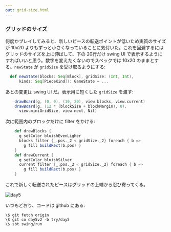 ```yaml
---
out: grid-size.html
---
```


### グリッドのサイズ

何度かプレイしてみると、新しいピースの転送ポイントが低いため実質のサイズが 10x20 よりもずっと小さくなっていることに気付いた。これを回避するにはグリッドのサイズを上に伸ばして、下の 20行だけ swing UI で表示するようにすればいいと思う。数字を変えたくないのでスペックでは 10x20 のままとする。`newState` が `gridSize` を受け取るようにする:

```scala
  def newState(blocks: Seq[Block], gridSize: (Int, Int),
      kinds: Seq[PieceKind]): GameState = ...
```

あとの変更は swing UI だ。表示用に短くした `gridSize` を渡す:

```scala
    drawBoard(g, (0, 0), (10, 20), view.blocks, view.current)
    drawBoard(g, (12 * (blockSize + blockMargin), 0),
      view.miniGridSize, view.next, Nil)
```

次に範囲内のブロックだけに filter をかける:

```scala
    def drawBlocks {
      g setColor bluishEvenLigher
      blocks filter {_.pos._2 < gridSize._2} foreach { b =>
        g fill buildRect(b.pos) }
    }
    def drawCurrent {
      g setColor bluishSilver
      current filter {_.pos._2 < gridSize._2} foreach { b =>
        g fill buildRect(b.pos) }
    }
```

これで新しく転送されたピースはグリッドの上端から忍び寄ってくる。

![day5](http://eed3si9n.com/images/tetrix-in-scala-day5.png)

いつもどおり、コードは github にある:

```
\$ git fetch origin
\$ git co day5v2 -b try/day5
\$ sbt swing/run
```
